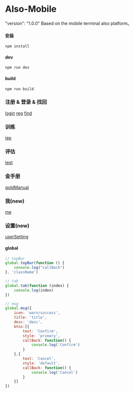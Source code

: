 # Also-Mobile 
 "version": "1.0.0"
 Based on the mobile terminal also platform。

#### 安装

````
npm install
````

#### dev

````
npm run dev
````

#### build

````
npm run build
````

### 注册 & 登录 & 找回
 [login](https://github.com/e6line/also-mobile/blob/master/src/html/login.html) [reg](https://github.com/e6line/also-mobile/blob/master/src/html/register.html) [find](https://github.com/e6line/also-mobile/blob/master/src/html/find.html)

### 训练
 [iep](https://github.com/e6line/also-mobile/blob/master/src/html/iep.html)

### 评估
 [test](https://github.com/e6line/also-mobile/blob/master/src/html/testPro.html)

### 金手册
 [goldManual](https://github.com/e6line/also-mobile/blob/master/src/html/goldManual.html)

### 我(new)
 [me](https://github.com/e6line/also-mobile/blob/master/src/html/me.html)

### 设置(new)
 [userSetting](https://github.com/e6line/also-mobile/blob/master/src/html/userSetting.html)


#### global 

```javascript
// topBar
global.topBar(function () {
	console.log("callBack")
}, 'className')

// tab
global.tab(function (index) {
	console.log(index)
})

// msg
global.msg({
	icon: 'warn/success',
	title: 'title',
	desc: 'desc',
	btns:[{
		text: 'Confirm',
		style: 'primary',
		callBack: function() {
			console.log('Confirm')
		}
	},{
		text: 'Cancel',
		style: 'default',
		callBack: function() {
			console.log('Cancel')
		}
	}]
})
```
